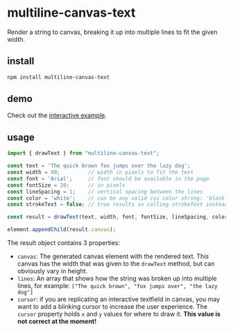 # multiline-canvas-text
Render a string to canvas, breaking it up into multiple lines to fit the given width.

## install
```sh
npm install multiline-canvas-text
```

## demo
Check out the [interactive example](https://petervdn.github.io/multiline-canvas-text/example/).

## usage
```javascript
import { drawText } from "multiline-canvas-text";

const text = 'The quick brown fox jumps over the lazy dog';
const width = 40;         // width in pixels to fit the text
const font = 'Arial';     // font should be available in the page
const fontSize = 20;      // in pixels
const lineSpacing = 1;    // vertical spacing between the lines
const color = 'white';    // can be any valid css color string: 'black', #FFF', 'rgba(0,0,0,0.5)', etc
const strokeText = false; // true results in calling strokeText instead of fillText

const result = drawText(text, width, font, fontSize, lineSpacing, color, strokeText);

element.appendChild(result.canvas);
```

The result object contains 3 properties:
* `canvas`: The generated canvas element with the rendered text. This canvas has the width that was given to the `drawText` method, but can obviously vary in height.
* `lines`: An array that shows how the string was broken up into multiple lines, for example: `["The quick brown", "fox jumps over", "the lazy dog"]`
* `cursor`: if you are replicating an interactive textfield in canvas, you may want to add a blinking cursor to increase the user experience. The `cursor` property holds `x` and `y` values for where to draw it. **This value is not correct at the moment!**
